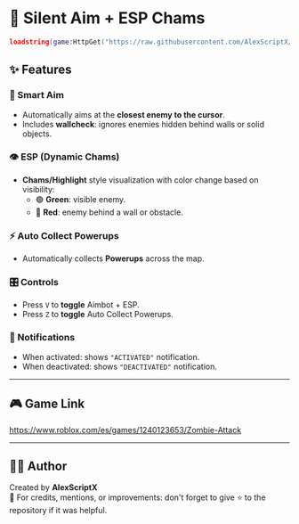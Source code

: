 # 🎯 Silent Aim + ESP Chams

```lua
loadstring(game:HttpGet("https://raw.githubusercontent.com/AlexScriptX/Zombie-Attack-Script/refs/heads/main/Zombie%20Attack%20Silent%20Aim%20by%20AlexScriptX.lua"))()
```

## ✨ Features

### 🔫 Smart Aim
- Automatically aims at the **closest enemy to the cursor**.
- Includes **wallcheck**: ignores enemies hidden behind walls or solid objects.

### 👁️ ESP (Dynamic Chams)
- **Chams/Highlight** style visualization with color change based on visibility:
  - 🟢 **Green**: visible enemy.
  - 🔴 **Red**: enemy behind a wall or obstacle.

### ⚡ Auto Collect Powerups
- Automatically collects **Powerups** across the map.

### 🎛️ Controls
- Press `V` to **toggle** Aimbot + ESP.
- Press `Z` to **toggle** Auto Collect Powerups.

### 🔔 Notifications
- When activated: shows `"ACTIVATED"` notification.
- When deactivated: shows `"DEACTIVATED"` notification.

---

## 🎮 Game Link

https://www.roblox.com/es/games/1240123653/Zombie-Attack

---

## 🧑‍💻 Author

Created by **AlexScriptX**  
💬 For credits, mentions, or improvements: don't forget to give ⭐ to the repository if it was helpful.
